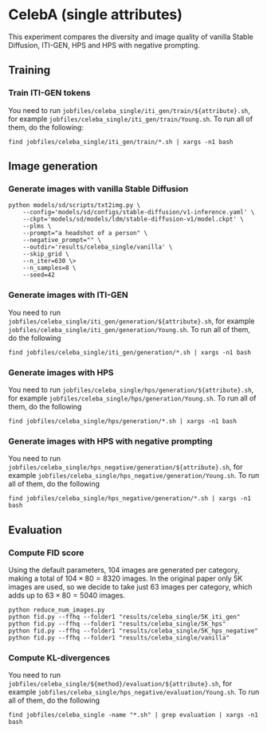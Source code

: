 # CelebA (single attributes)
This experiment compares the diversity and image quality of vanilla Stable Diffusion, ITI-GEN, HPS and HPS with negative prompting.
## Training
### Train ITI-GEN tokens
You need to run `jobfiles/celeba_single/iti_gen/train/${attribute}.sh`, for example `jobfiles/celeba_single/iti_gen/train/Young.sh`. To run all of them, do the following:
```shell
find jobfiles/celeba_single/iti_gen/train/*.sh | xargs -n1 bash
```
## Image generation
### Generate images with vanilla Stable Diffusion
```shell
python models/sd/scripts/txt2img.py \
    --config='models/sd/configs/stable-diffusion/v1-inference.yaml' \
    --ckpt='models/sd/models/ldm/stable-diffusion-v1/model.ckpt' \
    --plms \
    --prompt="a headshot of a person" \
    --negative_prompt="" \
    --outdir='results/celeba_single/vanilla' \
    --skip_grid \
    --n_iter=630 \>
    --n_samples=8 \
    --seed=42
```
### Generate images with ITI-GEN
You need to run `jobfiles/celeba_single/iti_gen/generation/${attribute}.sh`, for example `jobfiles/celeba_single/iti_gen/generation/Young.sh`. To run all of them, do the following
```shell
find jobfiles/celeba_single/iti_gen/generation/*.sh | xargs -n1 bash
```
### Generate images with HPS
You need to run `jobfiles/celeba_single/hps/generation/${attribute}.sh`, for example `jobfiles/celeba_single/hps/generation/Young.sh`. To run all of them, do the following
```shell
find jobfiles/celeba_single/hps/generation/*.sh | xargs -n1 bash
```
### Generate images with HPS with negative prompting
You need to run `jobfiles/celeba_single/hps_negative/generation/${attribute}.sh`, for example `jobfiles/celeba_single/hps_negative/generation/Young.sh`. To run all of them, do the following
```shell
find jobfiles/celeba_single/hps_negative/generation/*.sh | xargs -n1 bash
```
## Evaluation
### Compute FID score
Using the default parameters, 104 images are generated per category, making a total of $104 \times 80 = 8320$ images. In the original paper only 5K images are used, so we decide to take just 63 images per category, which adds up to $63 \times 80 = 5040$ images. 
```shell
python reduce_num_images.py
python fid.py --ffhq --folder1 "results/celeba_single/5K_iti_gen"
python fid.py --ffhq --folder1 "results/celeba_single/5K_hps"
python fid.py --ffhq --folder1 "results/celeba_single/5K_hps_negative"
python fid.py --ffhq --folder1 "results/celeba_single/vanilla"
```
### Compute KL-divergences
You need to run `jobfiles/celeba_single/${method}/evaluation/${attribute}.sh`, for example `jobfiles/celeba_single/hps_negative/evaluation/Young.sh`. To run all of them, do the following
```shell
find jobfiles/celeba_single -name "*.sh" | grep evaluation | xargs -n1 bash
```

